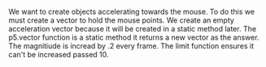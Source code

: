 We want to create objects accelerating towards the mouse.
To do this we must create a vector to hold the mouse points.
We create an empty acceleration vector because it will be  created in a static method later.
The p5.vector function is a static method it returns a new vector as the answer.
The magnitiude is incread by .2 every frame. The limit function ensures it can't be increased passed 10.
 